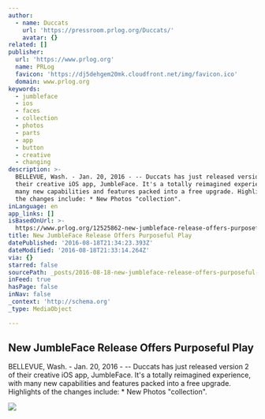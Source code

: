```yaml
---
author:
  - name: Duccats
    url: 'https://pressroom.prlog.org/Duccats/'
    avatar: {}
related: []
publisher:
  url: 'https://www.prlog.org'
  name: PRLog
  favicon: 'https://dj5dehgem20mk.cloudfront.net/img/favicon.ico'
  domain: www.prlog.org
keywords:
  - jumbleface
  - ios
  - faces
  - collection
  - photos
  - parts
  - app
  - button
  - creative
  - changing
description: >-
  BELLEVUE, Wash. - Jan. 20, 2016 - -- Duccats has just released version 2 of
  their creative iOS app, JumbleFace. It's a totally reimagined experience, with
  many new capabilities and features packed into a free upgrade. Highlights of
  the changes include: * New Photos "collection".
inLanguage: en
app_links: []
isBasedOnUrl: >-
  https://www.prlog.org/12525862-new-jumbleface-release-offers-purposeful-play.html
title: New JumbleFace Release Offers Purposeful Play
datePublished: '2016-08-18T21:34:23.393Z'
dateModified: '2016-08-18T21:33:14.264Z'
via: {}
starred: false
sourcePath: _posts/2016-08-18-new-jumbleface-release-offers-purposeful-play.md
inFeed: true
hasPage: false
inNav: false
_context: 'http://schema.org'
_type: MediaObject

---
```

<article style=""><h1>New JumbleFace Release Offers Purposeful Play</h1><p>BELLEVUE, Wash. - Jan. 20, 2016 - -- Duccats has just released version 2 of their creative iOS app, JumbleFace. It's a totally reimagined experience, with many new capabilities and features packed into a free upgrade. Highlights of the changes include: * New Photos "collection".</p><img src="https://www.prlog.org/12525862-jumbleface-for-the-human-race.png" /></article>